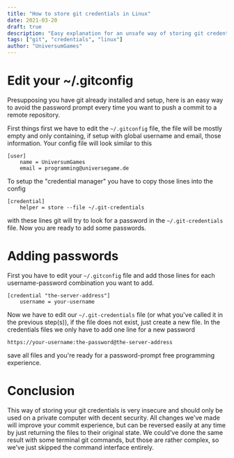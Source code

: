 ```yaml
---
title: "How to store git credentials in Linux"
date: 2021-03-20
draft: true
description: "Easy explanation for an unsafe way of storing git credentials and avoid password prompt"
tags: ["git", "credentials", "linux"]
author: "UniversumGames"
---
```


# Edit your ~/.gitconfig

Presupposing you have git already installed and setup, here is an easy way to avoid the password prompt every time you want to push a commit to a remote repository.

First things first we have to edit the `~/.gitconfig` file, the file will be mostly empty and only containing, if setup with global username and email, those information. Your config file will look similar to this

```
[user]
	name = UniversumGames
	email = programming@universegame.de
```

To setup the "credential manager" you have to copy those lines into the config

```
[credential]
	helper = store --file ~/.git-credentials
```

with these lines git will try to look for a password in the `~/.git-credentials` file. Now you are ready to add some passwords.

# Adding passwords

First you have to edit your `~/.gitconfig` file and add those lines for each username-password combination you want to add.

```
[credential "the-server-address"]
	username = your-username
```

Now we have to edit our `~/.git-credentials` file (or what you've called it in the previous step(s)), if the file does not exist, just create a new file. In the credentials files we only have to add one line for a new password

```
https://your-username:the-password@the-server-address
```

save all files and you're ready for a password-prompt free programming experience.

# Conclusion

This way of storing your git credentials is very insecure and should only be used on a private computer with decent security. All changes we've made will improve your commit experience, but can be reversed easily at any time by just returning the files to their original state. We could've done the same result with some terminal git commands, but those are rather complex, so we've just skipped the command interface entirely.

